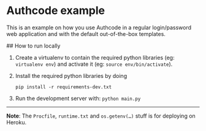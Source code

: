 
# Authcode example

This is an example on how you use Authcode in a regular login/password web application and with the default out-of-the-box templates.


## How to run locally

1. Create a virtualenv to contain the required python libraries (eg: `virtualenv env`)
   and activate it (eg: `source env/bin/activate`).

2. Install the required python libraries by doing

    `pip install -r requirements-dev.txt`

3. Run the development server with: `python main.py`

--------
**Note**:  The `Procfile`, `runtime.txt` and `os.getenv(…)` stuff is for deploying on Heroku.
